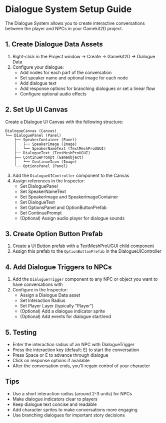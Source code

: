 # Dialogue System Setup Guide

The Dialogue System allows you to create interactive conversations between the player and NPCs in your Gamekit2D project.

## 1. Create Dialogue Data Assets

1. Right-click in the Project window → Create → Gamekit2D → Dialogue Data
2. Configure your dialogue:
   - Add nodes for each part of the conversation
   - Set speaker name and optional image for each node
   - Add dialogue text
   - Add response options for branching dialogues or set a linear flow
   - Configure optional audio effects

## 2. Set Up UI Canvas

Create a Dialogue UI Canvas with the following structure:

```
DialogueCanvas (Canvas)
└── DialoguePanel (Panel)
    ├── SpeakerContainer (Panel)
    │   ├── SpeakerImage (Image)
    │   └── SpeakerNameText (TextMeshProUGUI)
    ├── DialogueText (TextMeshProUGUI)
    ├── ContinuePrompt (GameObject)
    │   └── ContinueIcon (Image)
    └── OptionsPanel (Panel)
```

3. Add the `DialogueUIController` component to the Canvas
4. Assign references in the Inspector:
   - Set DialoguePanel
   - Set SpeakerNameText
   - Set SpeakerImage and SpeakerImageContainer
   - Set DialogueText
   - Set OptionsPanel and OptionButtonPrefab 
   - Set ContinuePrompt
   - (Optional) Assign audio player for dialogue sounds

## 3. Create Option Button Prefab

1. Create a UI Button prefab with a TextMeshProUGUI child component
2. Assign this prefab to the `OptionButtonPrefab` in the DialogueUIController

## 4. Add Dialogue Triggers to NPCs

1. Add the `DialogueTrigger` component to any NPC or object you want to have conversations with
2. Configure in the Inspector:
   - Assign a Dialogue Data asset
   - Set Interaction Radius
   - Set Player Layer (typically "Player")
   - (Optional) Add a dialogue indicator sprite
   - (Optional) Add events for dialogue start/end

## 5. Testing

- Enter the interaction radius of an NPC with DialogueTrigger
- Press the interaction key (default: E) to start the conversation
- Press Space or E to advance through dialogue
- Click on response options if available
- After the conversation ends, you'll regain control of your character

## Tips

- Use a short interaction radius (around 2-3 units) for NPCs
- Make dialogue indicators clear to players
- Keep dialogue text concise and readable
- Add character sprites to make conversations more engaging
- Use branching dialogues for important story decisions
